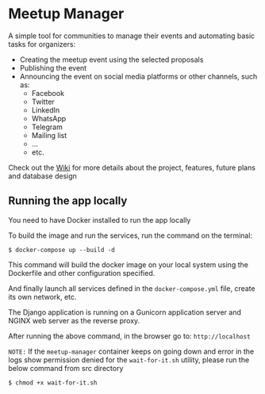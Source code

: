 # Meetup Manager

A simple tool for communities to manage their events and automating basic tasks for organizers:

- Creating the meetup event using the selected proposals
- Publishing the event
- Announcing the event on social media platforms or other channels, such as:
  - Facebook
  - Twitter
  - LinkedIn
  - WhatsApp
  - Telegram
  - Mailing list
  - ...
  - etc.

Check out the [Wiki](https://github.com/HydPy/meetup-manager/wiki) for more details about the project, features, future plans and database design

## Running the app locally

You need to have Docker installed to run the app locally

To build the image and run the services, run the command on the terminal:

```$ docker-compose up --build -d```

This command will build the docker image on your local system using the Dockerfile and other configuration specified.

And finally launch all services defined in the `docker-compose.yml` file, create its own network, etc.

The Django application is running on a Gunicorn application server and NGINX web server as the reverse proxy.

After running the above command, in the browser go to: `http://localhost`

`NOTE:` If the `meetup-manager` container keeps on going down and error in the logs show permission denied for the
`wait-for-it.sh` utility, please run the below command from src directory

```$ chmod +x wait-for-it.sh```
